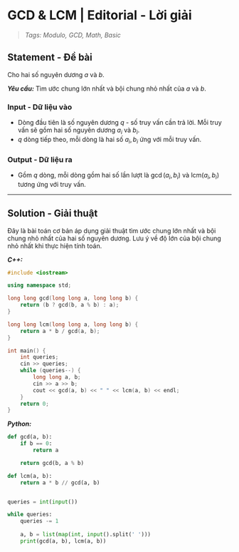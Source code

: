 
# GCD & LCM | Editorial - Lời giải

> *Tags: Modulo, GCD, Math, Basic*

## Statement - Đề bài

Cho hai số nguyên dương $a$ và $b$.

***Yêu cầu:*** Tìm ước chung lớn nhất và bội chung nhỏ nhất của $a$ và $b$.

### Input - Dữ liệu vào

- Dòng đầu tiên là số nguyên dương $q$ - số truy vấn cần trả lời. Mỗi truy vấn sẽ gồm hai số nguyên dương $a_i$ và $b_i$.
- $q$ dòng tiếp theo, mỗi dòng là hai số $a_i, b_i$ ứng với mỗi truy vấn.

### Output - Dữ liệu ra

- Gồm $q$ dòng, mỗi dòng gồm hai số lần lượt là $\gcd(a_i, b_i)$ và $\text{lcm}(a_i, b_i)$ tương ứng với truy vấn.

---

## Solution - Giải thuật

Đây là bài toán cơ bản áp dụng giải thuật tìm ước chung lớn nhất và bội chung nhỏ nhất của hai số nguyên dương. Lưu ý về độ lớn của bội chung nhỏ nhất khi thực hiện tính toán.

***C++:***

```cpp
#include <iostream>

using namespace std;

long long gcd(long long a, long long b) {
    return (b ? gcd(b, a % b) : a);
}

long long lcm(long long a, long long b) {
    return a * b / gcd(a, b);
}

int main() {
	int queries;
	cin >> queries;
	while (queries--) {
        long long a, b;
        cin >> a >> b;
        cout << gcd(a, b) << " " << lcm(a, b) << endl;
	}
	return 0;
}
```

***Python:***

```py
def gcd(a, b):
    if b == 0:
        return a

    return gcd(b, a % b)

def lcm(a, b):
    return a * b // gcd(a, b)


queries = int(input())

while queries:
    queries -= 1
    
    a, b = list(map(int, input().split(' ')))
    print(gcd(a, b), lcm(a, b))
```
